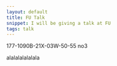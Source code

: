 ```yaml
---
layout: default
title: FU Talk
snippet: I will be giving a talk at FU
tags: talk
---
```



177-1090B-21X-03W-50-55 no3

alalalalalalala
